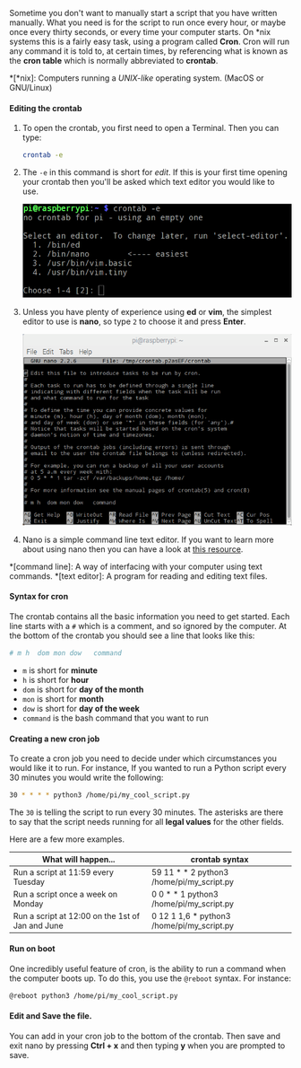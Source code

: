 Sometime you don't want to manually start a script that you have written manually. What you need is for the script to run once every hour, or maybe once every thirty seconds, or every time your computer starts. On *nix systems this is a fairly easy task, using a program called **Cron**. Cron will run any command it is told to, at certain times, by referencing what is known as the **cron table** which is normally abbreviated to **crontab**.

*[*nix]: Computers running a *UNIX-like* operating system. (MacOS or GNU/Linux)

#### Editing the crontab

1. To open the crontab, you first need to open a Terminal. Then you can type:

	~~~bash
	crontab -e
	~~~

1. The `-e` in this command is short for *edit*. If this is your first time opening your crontab then you'll be asked which text editor you would like to use.

	![editor-choice](images/crontab-editor.png)
	
1. Unless you have plenty of experience using **ed** or **vim**, the simplest editor to use is **nano**, so type `2` to choose it and press **Enter**.

	![crontab in nano](images/crontab-nano.png)
	
1. Nano is a simple command line text editor. If you want to learn more about using nano then you can have a look at [this resource](link-to-nano-resource).

*[command line]: A way of interfacing with your computer using text commands.
*[text editor]: A program for reading and editing text files.

#### Syntax for cron

The crontab contains all the basic information you need to get started. Each line starts with a `#` which is a comment, and so ignored by the computer. At the bottom of the crontab you should see a line that looks like this:

```bash
# m h  dom mon dow   command
```

- `m` is short for **minute**
- `h` is short for **hour**
- `dom` is short for **day of the month**
- `mon` is short for **month**
- `dow` is short for **day of the week**
- `command` is the bash command that you want to run

#### Creating a new cron job

To create a cron job you need to decide under which circumstances you would like it to run. For instance, If you wanted to run a Python script every 30 minutes you would write the following:

```bash
30 * * * * python3 /home/pi/my_cool_script.py
```

The `30` is telling the script to run every 30 minutes. The asterisks are there to say that the script needs running for all **legal values** for the other fields.

Here are a few more examples.

| What will happen...                              | crontab syntax                    |
|--------------------------------------------------|-----------------------------------|
| Run a script at 11:59 every Tuesday              | 59 11 * * 2 python3 /home/pi/my_script.py  |
| Run a script once a week on Monday               | 0 0 * * 1 python3 /home/pi/my_script.py    |
| Run a script at 12:00 on the 1st of Jan and June | 0 12 1 1,6 * python3 /home/pi/my_script.py |

#### Run on boot
One incredibly useful feature of cron, is the ability to run a command when the computer boots up. To do this, you use the `@reboot` syntax. For instance:

```bash
@reboot python3 /home/pi/my_cool_script.py
```

#### Edit and Save the file.
You can add in your cron job to the bottom of the crontab. Then save and exit nano by pressing **Ctrl + x** and then typing **y** when you are prompted to save. 
